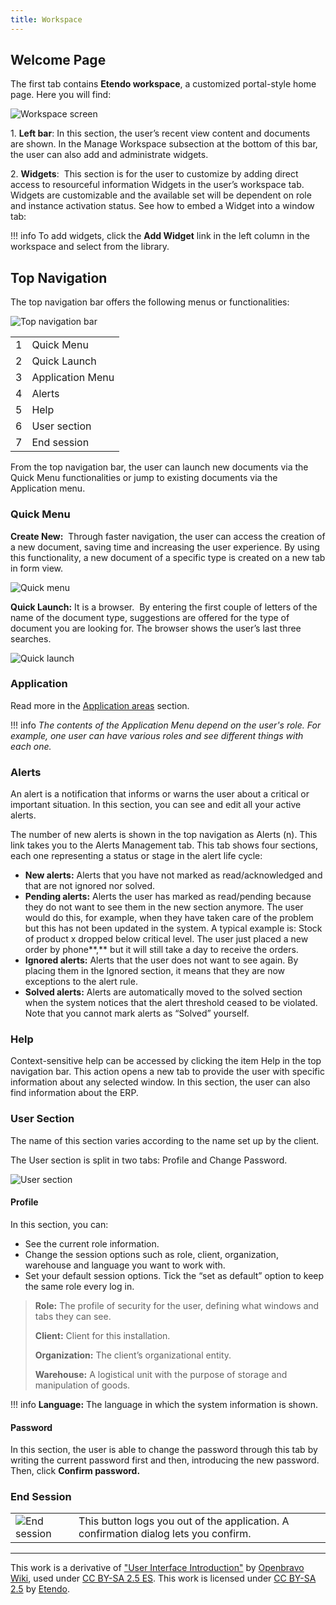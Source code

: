 ```yaml
---
title: Workspace
---
```

## Welcome Page

The first tab contains **Etendo workspace**, a customized portal-style home page. Here you will find: 

![Workspace screen](https://drive.google.com/uc?export=view&id=11lRke25pNzkHposOIdSH-DO9nTSBmi-o)

1\. **Left bar**: In this section, the user’s recent view content and documents are shown. In the Manage Workspace subsection at the bottom of this bar, the user can also add and administrate widgets.

2\. **Widgets**:  This section is for the user to customize by adding direct access to resourceful information Widgets in the user’s workspace tab. Widgets are customizable and the available set will be dependent on role and instance activation status. See how to embed a Widget into a window tab:

!!! info
    To add widgets, click the **Add Widget** link in the left column in the workspace and select from the library.


## Top Navigation

The top navigation bar offers the following menus or functionalities:

![Top navigation bar](https://drive.google.com/uc?export=view&id=1q5pk7GKDtdUVr6maSiRlTMd-LM0Csaut)

|     |     |
| --- | --- |
| 1   | Quick Menu |
| 2   | Quick Launch |
| 3   | Application Menu |
| 4   | Alerts |
| 5   | Help |
| 6   | User section |
| 7   | End session |

From the top navigation bar, the user can launch new documents via the Quick Menu functionalities or jump to existing documents via the Application menu.

### Quick Menu

**Create New:**  Through faster navigation, the user can access the creation of a new document, saving time and increasing the user experience. By using this functionality, a new document of a specific type is created on a new tab in form view.

![Quick menu](https://drive.google.com/uc?export=view&id=14_Y05jKQ3FrnvWGO0AqVmuPJNWnXDjFh)

**Quick Launch:** It is a browser.  By entering the first couple of letters of the name of the document type, suggestions are offered for the type of document you are looking for. The browser shows the user’s last three searches.

![Quick launch](https://drive.google.com/uc?export=view&id=11Rhg6Rbyz8Ri9rRRO_304t3c88N2OiYp)

### Application

Read more in the [Application areas](https://docs.etendo.software/en/end-user-documentation/etendo-environment/user-interface/application-areas) section.

!!! info
    *The contents of the Application Menu depend on the user's role. For example, one user can have various roles and see different things with each one.*

### Alerts

An alert is a notification that informs or warns the user about a critical or important situation. In this section, you can see and edit all your active alerts.

The number of new alerts is shown in the top navigation as Alerts (n). This link takes you to the Alerts Management tab. This tab shows four sections, each one representing a status or stage in the alert life cycle:

-   **New alerts:** Alerts that you have not marked as read/acknowledged and that are not ignored nor solved.
-   **Pending alerts:** Alerts the user has marked as read/pending because they do not want to see them in the new section anymore. The user would do this, for example, when they have taken care of the problem but this has not been updated in the system. A typical example is: Stock of product x dropped below critical level. The user just placed a new order by phone\*\*,\*\* but it will still take a day to receive the orders.
-   **Ignored alerts:** Alerts that the user does not want to see again. By placing them in the Ignored section, it means that they are now exceptions to the alert rule.
-   **Solved alerts:** Alerts are automatically moved to the solved section when the system notices that the alert threshold ceased to be violated. Note that you cannot mark alerts as “Solved” yourself.

### Help

Context-sensitive help can be accessed by clicking the item Help in the top navigation bar. This action opens a new tab to provide the user with specific information about any selected window. 
In this section, the user can also find information about the ERP.


### User Section

The name of this section varies according to the name set up by the client.

The User section is split in two tabs: Profile and Change Password.

![User section](https://drive.google.com/uc?export=view&id=14odPRGme02UvFhR_feYwFh_sJYcE_3ku)

#### Profile

In this section, you can:

-   See the current role information.
-   Change the session options such as role, client, organization, warehouse and language you want to work with.
-   Set your default session options. Tick the “set as default” option to keep the same role every log in.

> **Role:** The profile of security for the user, defining what windows and tabs they can see.
> 
> **Client:** Client for this installation.
> 
> **Organization:** The client’s organizational entity.
> 
> **Warehouse:** A logistical unit with the purpose of storage and manipulation of goods.
> 
!!! info
    **Language:** The language in which the system information is shown.


#### Password

In this section, the user is able to change the password through this tab by writing the current password first and then, introducing the new password. Then, click **Confirm password.**

### End Session

|     |     |
| --- | --- |
| ![End session](https://drive.google.com/uc?export=view&id=1WWtlvWh47YYIJot9rCXOV3za-4NzggxP) | This button logs you out of the application. A confirmation dialog lets you confirm. |


---
This work is a derivative of ["User Interface Introduction"](http://wiki.openbravo.com/wiki/User_Interface_Introduction) by [Openbravo Wiki](http://wiki.openbravo.com/wiki/Welcome_to_Openbravo), used under [CC BY-SA 2.5 ES](https://creativecommons.org/licenses/by-sa/2.5/es/). This work is licensed under [CC BY-SA 2.5](https://creativecommons.org/licenses/by-sa/2.5/) by [Etendo](https://etendo.software).
